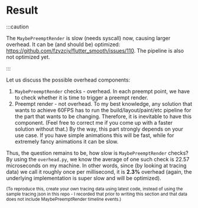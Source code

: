 # Result

:::caution

The `MaybePreemptRender` is slow (needs syscall) now, causing larger overhead. It can be (and should be) optimized: https://github.com/fzyzcjy/flutter_smooth/issues/110. The pipeline is also not optimized yet.

:::

Let us discuss the possible overhead components:

1. `MaybePreemptRender` checks - overhead. In each preempt point, we have to check whether it is time to trigger a preempt render.
2. Preempt render - not overhead. To my best knowledge, any solution that wants to achieve 60FPS has to run the build/layout/paint/etc pipeline for the part that wants to be changing. Therefore, it is inevitable to have this component. (Feel free to correct me if you come up with a faster solution without that.) By the way, this part strongly depends on your use case. If you have simple animations this will be fast, while for extremely fancy animations it can be slow.

Thus, the question remains to be, how slow is `MaybePreemptRender` checks? By using the `overhead.py`, we know the average of one such check is 22.57 microseconds on my machine. In other words, since (by looking at tracing data) we call it roughly once per millisecond, it is **2.3%** overhead (again, the underlying implementation is super slow and will be optimized).

<small>(To reproduce this, create your own tracing data using latest code, instead of using the sample tracing json in this repo - I recorded that prior to writing this section and that data does not include MaybePreemptRender timeline events.)</small>
